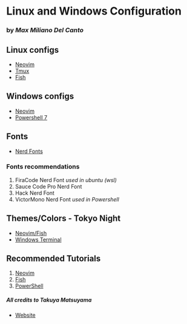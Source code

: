 # Linux and Windows Configuration
### by *Max Miliano Del Canto*

## Linux configs
- [Neovim](https://neovim.io/)
- [Tmux](https://linuxize.com/post/getting-started-with-tmux/)
- [Fish](https://fishshell.com/)

## Windows configs
- [Neovim](https://neovim.io/)
- [Powershell 7](https://docs.microsoft.com/en-us/powershell/scripting/install/installing-powershell-on-windows?view=powershell-7.2)

## Fonts
- [Nerd Fonts](https://www.nerdfonts.com/)
### Fonts recommendations
1. FiraCode Nerd Font *used in ubuntu (wsl)*
2. Sauce Code Pro Nerd Font
3. Hack Nerd Font
4. VictorMono Nerd Font *used in Powershell*

## Themes/Colors - Tokyo Night
- [Neovim/Fish](https://github.com/folke/tokyonight.nvim)
- [Windows Terminal](https://windowsterminalthemes.dev/)

## Recommended Tutorials
1. [Neovim](https://www.youtube.com/watch?v=FW2X1CXrU1w)
2. [Fish](https://www.youtube.com/watch?v=KKxhf50FIPI&t=873s)
3. [PowerShell](https://www.youtube.com/watch?v=5-aK2_WwrmM&t=384s)

##### All credits to *Takuya Matsuyama*
- [Website](https://www.craftz.dog/)
